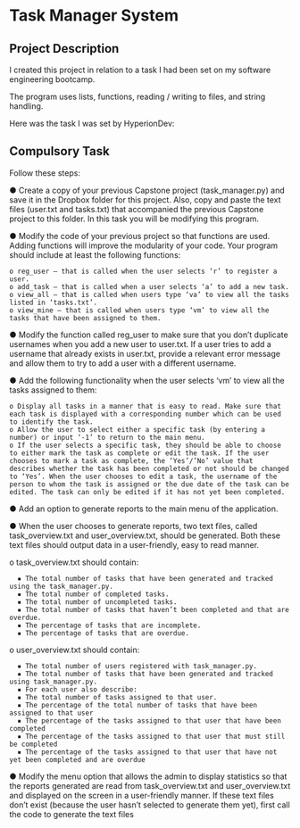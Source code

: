 <h1>Task Manager System</h1>

<h2>Project Description</h2>

I created this project in relation to a task I had been set on my software engineering bootcamp.

The program uses lists, functions, reading / writing to files, and string handling.

Here was the task I was set by HyperionDev:

<h2>Compulsory Task</h2>

Follow these steps:

  ● Create a copy of your previous Capstone project (task_manager.py) and save it in the Dropbox folder for this project. Also, copy and paste the text files (user.txt and tasks.txt) that accompanied the previous Capstone project to this folder. In this task you will be modifying this program.
  
  ● Modify the code of your previous project so that functions are used.  Adding functions will improve the modularity of your code. Your program should include at least the following functions:
  
    o reg_user — that is called when the user selects ‘r’ to register a user.    
    o add_task — that is called when a user selects ‘a’ to add a new task.    
    o view_all — that is called when users type ‘va’ to view all the tasks listed in ‘tasks.txt’.    
    o view_mine — that is called when users type ‘vm’ to view all the tasks that have been assigned to them.
    
  ● Modify the function called reg_user to make sure that you don’t duplicate usernames when you add a new user to user.txt. If a user tries to add a username that already exists in user.txt, provide a relevant error message and allow them to try to add a user with a different username.
  
  ● Add the following functionality when the user selects ‘vm’ to view all the tasks assigned to them:
  
    o Display all tasks in a manner that is easy to read. Make sure that each task is displayed with a corresponding number which can be used to identify the task.    
    o Allow the user to select either a specific task (by entering a number) or input ‘-1’ to return to the main menu.    
    o If the user selects a specific task, they should be able to choose to either mark the task as complete or edit the task. If the user chooses to mark a task as complete, the ‘Yes’/’No’ value that describes whether the task has been completed or not should be changed to ‘Yes’. When the user chooses to edit a task, the username of the person to whom the task is assigned or the due date of the task can be edited. The task can only be edited if it has not yet been completed.
    
  ● Add an option to generate reports to the main menu of the application. 
  
  ● When the user chooses to generate reports, two text files, called task_overview.txt and user_overview.txt, should be generated. Both these text files should output data in a user-friendly, easy to read manner.
  
  o task_overview.txt should contain:
    
      ▪ The total number of tasks that have been generated and tracked using the task_manager.py.
      ▪ The total number of completed tasks.
      ▪ The total number of uncompleted tasks.
      ▪ The total number of tasks that haven’t been completed and that are overdue.
      ▪ The percentage of tasks that are incomplete.
      ▪ The percentage of tasks that are overdue.
      
   o user_overview.txt should contain:
  
      ▪ The total number of users registered with task_manager.py.
      ▪ The total number of tasks that have been generated and tracked using task_manager.py.
      ▪ For each user also describe:
      ▪ The total number of tasks assigned to that user.
      ▪ The percentage of the total number of tasks that have been assigned to that user
      ▪ The percentage of the tasks assigned to that user that have been completed
      ▪ The percentage of the tasks assigned to that user that must still be completed
      ▪ The percentage of the tasks assigned to that user that have not yet been completed and are overdue
      
  ● Modify the menu option that allows the admin to display statistics so that the reports generated are read from task_overview.txt and user_overview.txt and displayed on the screen in a user-friendly manner.  If these text files don’t exist (because the user hasn’t selected to generate them yet), first call the code to generate the text files



